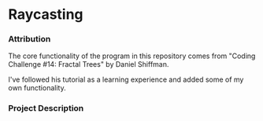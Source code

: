 # Raycasting

### Attribution

The core functionality of the program in this repository comes from
"Coding Challenge #14: Fractal Trees" by Daniel Shiffman. 

I've followed his tutorial as a learning experience and added some of my own functionality.

### Project Description
